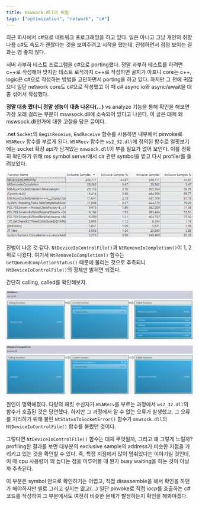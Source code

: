 ```yaml
---
title: mswsock.dll의 비밀
tags: ["optimization", "network", "c#"]
---
```


최근 회사에서 c#으로 네트워크 프로그래밍을 하고 있다. 일은 아니고 그냥 개인의 취향
나름 c#도 속도가 괜찮다는 것을 보여주려고 시작을 했는데, 진행하면서 점점 보이는 결과는 영 좋지 않다.

서버 과부하 테스트 프로그램을 c#으로 porting했다. 정말 과부하 테스트를 하려면 c++로 작성해야 맞지만 테스트 로직까지 c++로 작성하면 골치가 아프니 core는 c++, logic은 c#으로 작성하는 방법을 고민하면서 porting을 하고 있다. 하지만 그 전에 귀찮으니 일단 network core도 c#으로 작성했고 이 때 c# async io와 async/await을 대충 섞어서 작성했다.

**정말 대충 짰더니 정말 성능이 대충 나온다(...)**
vs analyze 기능을 통해 확인을 해보면 가장 오래 걸리는 부분이 mswsock.dll에 소속되어 있다고 나온다. 이 글은 대체 왜 mswsock.dll인가에 대한 고찰을 담은 글이다.

.net `Socket`의 `BeginReceive`, `EndReceive` 함수를 사용하면 내부에서 pinvoke로 `WSARecv` 함수를 부르게 된다. `WSARecv` 함수는 `ws2_32.dll`에 정의된 함수로 얼핏보기에는 socket 확장 api가 담겨있는 `mswsock.dll`이 부를 필요가 없어 보인다. 이를 정확히 확인하기 위해 ms symbol server에서 clr 관련 symbol을 받고 다시 profiler를 돌려보았다.

![functions](../images/mswsock_secret_functions.png)

진범이 나온 것 같다. `NtDeviceIoControlFile()`과 `NtRemoveIoCompletion()`이 1, 2위로 나왔다. 여기서 `NtRemoveIoCompletion()` 함수는 `GetQueuedCompletionStatus()` 때문에 불리는 것으로 추측되니 `NtDeviceIoControlFile()`의 정체만 밝히면 되겠다.

간단히 calling, called를 확인해보자.

![ws2_32.dll](../images/mswsock_secret_ws2_32_dll.png)

![mswsock.dll](../images/mswsock_secret_mswsock_dll.png)

원인이 명확해졌다.
다량의 패킷 수신자가 `WSARecv`를 부르는 과정에서 `ws2_32.dll`의 함수가 호출된 것은 당연했다. 하지만 그 과정에서 알 수 없는 오류가 발생했고, 그 오류를 처리하기 위해 불린 `NtStatusToSocketError()` 함수가 `mswsock.dll`의 `NtDeviceIoControlFile()` 함수를 불렀던 것이다.

그렇다면 `NtDeviceIoControlFile()` 함수는 대체 무엇일까, 그리고 왜 그렇게 느릴까?
profiling한 결과를 보면 대부분의 exclusive sample의 address가 비슷한 지점을 가리키고 있는 것을 확인할 수 있다. 즉, 특정 지점에서 많이 멈춰있다는 이야기일 것인데, 이 때 cpu 사용량이 꽤 높다는 점을 미루어볼 때 뭔가 busy waiting을 하는 것이 아닐까 추측된다.

이 부분은 symbol 만으로 확인하기는 어렵고, 직접 disassemble을 해서 확인을 하던가 해야하지만 별로 그러고 싶지는 않고(...) 일단 pinvoke로 직접 iocp를 호출하는 c# 코드를 작성하여 그 부분에서도 여전히 비슷한 문제가 발생하는지 확인을 해봐야겠다.
